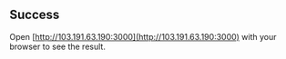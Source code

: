 ## Success

Open [http://103.191.63.190:3000](http://103.191.63.190:3000) with your browser to see the result.
